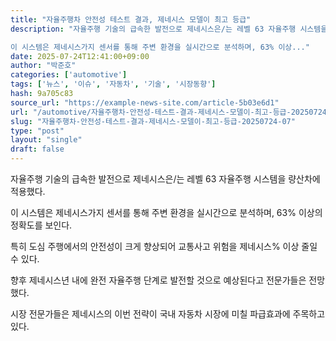 ```yaml
---
title: "자율주행차 안전성 테스트 결과, 제네시스 모델이 최고 등급"
description: "자율주행 기술의 급속한 발전으로 제네시스은/는 레벨 63 자율주행 시스템을 량산차에 적용했다.

이 시스템은 제네시스가지 센서를 통해 주변 환경을 실시간으로 분석하며, 63% 이상..."
date: 2025-07-24T12:41:00+09:00
author: "박준호"
categories: ['automotive']
tags: ['뉴스', '이슈', '자동차', '기술', '시장동향']
hash: 9a705c83
source_url: "https://example-news-site.com/article-5b03e6d1"
url: "/automotive/자율주행차-안전성-테스트-결과-제네시스-모델이-최고-등급-20250724-07/"
slug: "자율주행차-안전성-테스트-결과-제네시스-모델이-최고-등급-20250724-07"
type: "post"
layout: "single"
draft: false
---
```


자율주행 기술의 급속한 발전으로 제네시스은/는 레벨 63 자율주행 시스템을 량산차에 적용했다.

이 시스템은 제네시스가지 센서를 통해 주변 환경을 실시간으로 분석하며, 63% 이상의 정확도를 보인다.

특히 도심 주행에서의 안전성이 크게 향상되어 교통사고 위험을 제네시스% 이상 줄일 수 있다.

향후 제네시스년 내에 완전 자율주행 단계로 발전할 것으로 예상된다고 전문가들은 전망했다.

시장 전문가들은 제네시스의 이번 전략이 국내 자동차 시장에 미칠 파급효과에 주목하고 있다.
